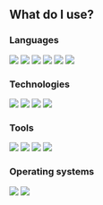 ## What do I use?
### Languages
<img src="https://img.shields.io/badge/Python-3776AB?style=for-the-badge&logo=python&logoColor=white"><nobr>
<img src="https://img.shields.io/badge/JavaScript-F7DF1E?style=for-the-badge&logo=javascript&logoColor=black"><nobr>
<img src="https://img.shields.io/badge/TypeScript-3178C6?style=for-the-badge&logo=typescript&logoColor=white"><nobr>
<img src="https://img.shields.io/badge/HTML-E34F26?style=for-the-badge&logo=html5&logoColor=white"><nobr>
<img src="https://img.shields.io/badge/CSS-1572B6?style=for-the-badge&logo=css3&logoColor=white"><nobr>
<img src="https://img.shields.io/badge/Markdown-000000?style=for-the-badge&logo=markdown&logoColor=white"><nobr>
### Technologies
<img src="https://img.shields.io/badge/Django-092E20?style=for-the-badge&logo=django&logoColor=white"><nobr>
<img src="https://img.shields.io/badge/React-61DAFB?style=for-the-badge&logo=react&logoColor=black"><nobr>
<img src="https://img.shields.io/badge/SQLite-003B57?style=for-the-badge&logo=sqlite&logoColor=white">
<img src="https://img.shields.io/badge/LaTeX-008080?style=for-the-badge&logo=latex&logoColor=white"><nobr>
### Tools
<img src="https://img.shields.io/badge/Neovim-57A143?style=for-the-badge&logo=neovim&logoColor=white"><nobr>
<img src="https://img.shields.io/badge/Vim-019733?style=for-the-badge&logo=vim&logoColor=white"><nobr>
<img src="https://img.shields.io/badge/Git-F05032?style=for-the-badge&logo=git&logoColor=white"><nobr>
<img src="https://img.shields.io/badge/GitHub-181717?style=for-the-badge&logo=github&logoColor=white"><nobr>
### Operating systems
<img src="https://img.shields.io/badge/Linux-FCC624?style=for-the-badge&logo=linux&logoColor=black"><nobr>
<img src="https://img.shields.io/badge/Windows-0078D6?style=for-the-badge&logo=windows&logoColor=white"><nobr>

